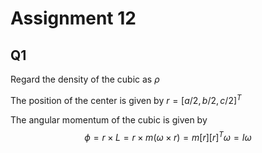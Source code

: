 # Assignment 12
## Q1
Regard the density of the cubic as $\rho$

The position of the center is given by $r = [a/2,b/2,c/2]^T$

The angular momentum of the cubic is given by
$$
\phi = r\times L = r\times m(\omega \times r) = m[r][r]^T\omega = I\omega
$$
